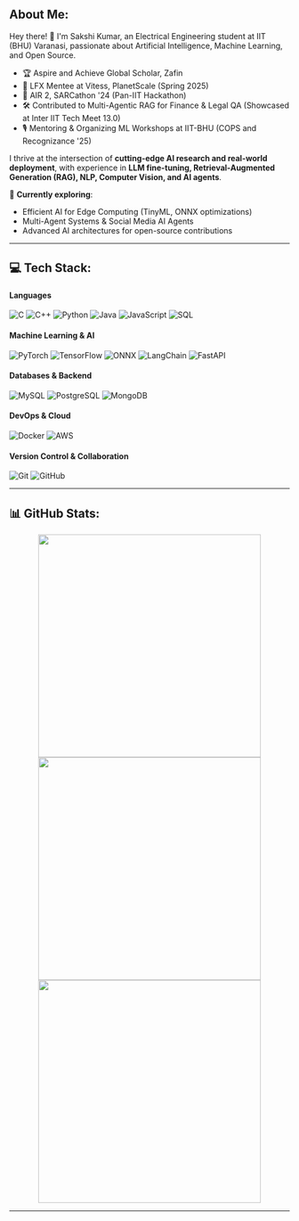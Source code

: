 ## About Me:
<p align="left">
Hey there! 👋  
I'm Sakshi Kumar, an Electrical Engineering student at IIT (BHU) Varanasi, passionate about Artificial Intelligence, Machine Learning, and Open Source.  

- 🏆 Aspire and Achieve Global Scholar, Zafin
- 🔬 LFX Mentee at Vitess, PlanetScale (Spring 2025)
- 🏅 AIR 2, SARCathon '24 (Pan-IIT Hackathon)
- 🛠️ Contributed to Multi-Agentic RAG for Finance & Legal QA (Showcased at Inter IIT Tech Meet 13.0)
- 🎙️ Mentoring & Organizing ML Workshops at IIT-BHU (COPS and Recognizance '25)

I thrive at the intersection of **cutting-edge AI research and real-world deployment**, with experience in **LLM fine-tuning, Retrieval-Augmented Generation (RAG), NLP, Computer Vision, and AI agents**.  

🚀 **Currently exploring**:
- Efficient AI for Edge Computing (TinyML, ONNX optimizations)  
- Multi-Agent Systems & Social Media AI Agents  
- Advanced AI architectures for open-source contributions  

---

## 💻 Tech Stack:

#### **Languages**  
![C](https://img.shields.io/badge/C-%2300599C.svg?style=for-the-badge&logo=c&logoColor=white) 
![C++](https://img.shields.io/badge/C++-%2300599C.svg?style=for-the-badge&logo=c%2B%2B&logoColor=white) 
![Python](https://img.shields.io/badge/Python-3670A0?style=for-the-badge&logo=python&logoColor=ffdd54) 
![Java](https://img.shields.io/badge/Java-%23ED8B00.svg?style=for-the-badge&logo=openjdk&logoColor=white) 
![JavaScript](https://img.shields.io/badge/JavaScript-%23323330.svg?style=for-the-badge&logo=javascript&logoColor=%23F7DF1E) 
![SQL](https://img.shields.io/badge/SQL-%2300f.svg?style=for-the-badge&logo=postgresql&logoColor=white)  

#### **Machine Learning & AI**  
![PyTorch](https://img.shields.io/badge/PyTorch-%23EE4C2C.svg?style=for-the-badge&logo=PyTorch&logoColor=white) 
![TensorFlow](https://img.shields.io/badge/TensorFlow-%23FF6F00.svg?style=for-the-badge&logo=TensorFlow&logoColor=white) 
![ONNX](https://img.shields.io/badge/ONNX-%23EE4C2C.svg?style=for-the-badge&logo=ONNX&logoColor=white) 
![LangChain](https://img.shields.io/badge/LangChain-%23121011.svg?style=for-the-badge&logo=LangChain&logoColor=white) 
![FastAPI](https://img.shields.io/badge/FastAPI-%2300C7B7.svg?style=for-the-badge&logo=fastapi&logoColor=white)  

#### **Databases & Backend**  
![MySQL](https://img.shields.io/badge/MySQL-%2300f.svg?style=for-the-badge&logo=mysql&logoColor=white) 
![PostgreSQL](https://img.shields.io/badge/PostgreSQL-%23336791.svg?style=for-the-badge&logo=postgresql&logoColor=white) 
![MongoDB](https://img.shields.io/badge/MongoDB-%2347A248.svg?style=for-the-badge&logo=mongodb&logoColor=white)  

#### **DevOps & Cloud**  
![Docker](https://img.shields.io/badge/Docker-%230099CC.svg?style=for-the-badge&logo=docker&logoColor=white) 
![AWS](https://img.shields.io/badge/AWS-%23FF9900.svg?style=for-the-badge&logo=amazonaws&logoColor=white)  

#### **Version Control & Collaboration**  
![Git](https://img.shields.io/badge/Git-%23F05033.svg?style=for-the-badge&logo=git&logoColor=white) 
![GitHub](https://img.shields.io/badge/GitHub-%23121011.svg?style=for-the-badge&logo=github&logoColor=white)  

---

## 📊 GitHub Stats:
  
<p align="center">
  
  <img width="400px" src="https://github-readme-stats.vercel.app/api?username=sakshikumar19&theme=onedark&hide_border=true&include_all_commits=false&count_private=false" />
  
  <img width="400px" src="https://github-readme-streak-stats.herokuapp.com/?user=sakshikumar19&theme=onedark&hide_border=true" />

  <img width="400px" src="https://github-readme-stats.vercel.app/api/top-langs/?username=sakshikumar19&theme=onedark&hide_border=true&include_all_commits=false&count_private=false&layout=compact" />

</p>

---

</div>
